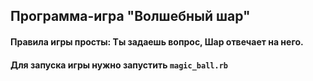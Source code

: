 ## Программа-игра "Волшебный шар"
#### **Правила** игры просты: Ты задаешь вопрос, Шар отвечает на него.
#### **Для запуска** игры нужно запустить `magic_ball.rb`